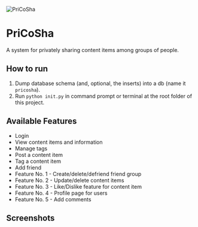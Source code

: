 ![PriCoSha](https://i.gyazo.com/184f69f915334ca8a29d9fb639080be5.png)
# PriCoSha
A system for privately sharing content items among groups of people.

## How to run
1. Dump database schema (and, optional, the inserts) into a db (name it `pricosha`).
2. Run `python init.py` in command prompt or terminal at the root folder of this project.

## Available Features
- Login
- View content items and information
- Manage tags
- Post a content item
- Tag a content item
- Add friend
- Feature No. 1 - Create/delete/defriend friend group
- Feature No. 2 - Update/delete content items
- Feature No. 3 - Like/Dislike feature for content item
- Feature No. 4 - Profile page for users
- Feature No. 5 - Add comments

## Screenshots
